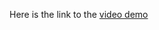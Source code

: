 Here is the link to the [video demo]([url](https://drive.google.com/file/d/1vRI7gYG0LJ2X8nr-fPzkqm9u0zJxNToa/view?usp=drivesdk))
